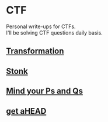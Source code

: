 # CTF

Personal write-ups for CTFs. <br>
I'll be solving CTF questions daily basis.

## [Transformation](/CTF/picoCTF/pico_Transformation)

## [Stonk](../CTF/picoCTF/pico_stonk)

## [Mind your Ps and Qs](../CTF/picoCTF/pico_Mind_your_Ps_and_Qs)

## [get aHEAD](../CTF/picoCTF/pico_get_aHEAD)

<!-- ## [](../CTF/) -->

